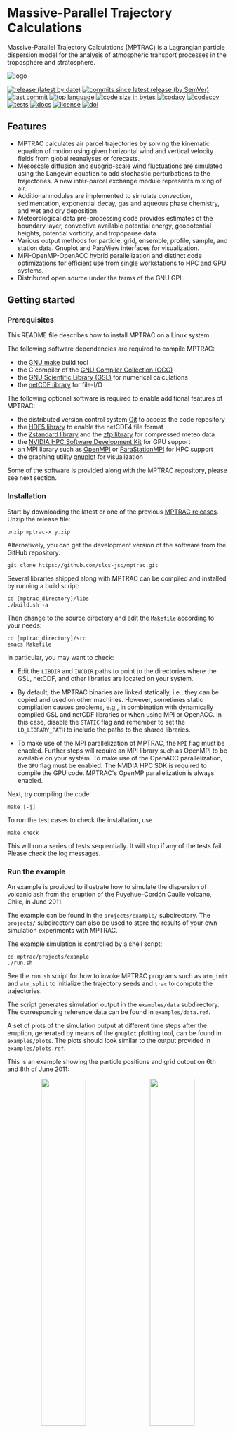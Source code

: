# Massive-Parallel Trajectory Calculations

Massive-Parallel Trajectory Calculations (MPTRAC) is a Lagrangian particle dispersion model for the analysis of atmospheric transport processes in the troposphere and stratosphere.

![logo](https://github.com/slcs-jsc/mptrac/blob/master/docs/logo/MPTRAC_320px.png)

[![release (latest by date)](https://img.shields.io/github/v/release/slcs-jsc/mptrac)](https://github.com/slcs-jsc/mptrac/releases)
[![commits since latest release (by SemVer)](https://img.shields.io/github/commits-since/slcs-jsc/mptrac/latest)](https://github.com/slcs-jsc/mptrac/commits/master)
[![last commit](https://img.shields.io/github/last-commit/slcs-jsc/mptrac.svg)](https://github.com/slcs-jsc/mptrac/commits/master)
[![top language](https://img.shields.io/github/languages/top/slcs-jsc/mptrac.svg)](https://github.com/slcs-jsc/mptrac/tree/master/src)
[![code size in bytes](https://img.shields.io/github/languages/code-size/slcs-jsc/mptrac.svg)](https://github.com/slcs-jsc/mptrac/tree/master/src)
[![codacy](https://api.codacy.com/project/badge/Grade/a9de7b2239f843b884d2a4eb583726c9)](https://app.codacy.com/gh/slcs-jsc/mptrac?utm_source=github.com&utm_medium=referral&utm_content=slcs-jsc/mptrac&utm_campaign=Badge_Grade_Settings)
[![codecov](https://codecov.io/gh/slcs-jsc/mptrac/branch/master/graph/badge.svg?token=4X6IEHWUBJ)](https://codecov.io/gh/slcs-jsc/mptrac)
[![tests](https://img.shields.io/github/actions/workflow/status/slcs-jsc/mptrac/tests.yml?branch=master&label=tests)](https://github.com/slcs-jsc/mptrac/actions)
[![docs](https://img.shields.io/github/actions/workflow/status/slcs-jsc/mptrac/docs.yml?branch=master&label=docs)](https://slcs-jsc.github.io/mptrac)
[![license](https://img.shields.io/github/license/slcs-jsc/mptrac.svg)](https://github.com/slcs-jsc/mptrac/blob/master/COPYING)
[![doi](https://zenodo.org/badge/DOI/10.5281/zenodo.4400597.svg)](https://doi.org/10.5281/zenodo.4400597)

## Features

* MPTRAC calculates air parcel trajectories by solving the kinematic equation of motion using given horizontal wind and vertical velocity fields from global reanalyses or forecasts.
* Mesoscale diffusion and subgrid-scale wind fluctuations are simulated using the Langevin equation to add stochastic perturbations to the trajectories. A new inter-parcel exchange module represents mixing of air.
* Additional modules are implemented to simulate convection, sedimentation, exponential decay, gas and aqueous phase chemistry, and wet and dry deposition.
* Meteorological data pre-processing code provides estimates of the boundary layer, convective available potential energy, geopotential heights, potential vorticity, and tropopause data.
* Various output methods for particle, grid, ensemble, profile, sample, and station data. Gnuplot and ParaView interfaces for visualization.
* MPI-OpenMP-OpenACC hybrid parallelization and distinct code optimizations for efficient use from single workstations to HPC and GPU systems.
* Distributed open source under the terms of the GNU GPL.

## Getting started

### Prerequisites

This README file describes how to install MPTRAC on a Linux system.

The following software dependencies are required to compile MPTRAC:

* the [GNU make](https://www.gnu.org/software/make) build tool
* the C compiler of the [GNU Compiler Collection (GCC)](https://gcc.gnu.org)
* the [GNU Scientific Library (GSL)](https://www.gnu.org/software/gsl) for numerical calculations
* the [netCDF library](http://www.unidata.ucar.edu/software/netcdf) for file-I/O

The following optional software is required to enable additional features of MPTRAC:

* the distributed version control system [Git](https://git-scm.com/) to access the code repository
* the [HDF5 library](https://www.hdfgroup.org/solutions/hdf5) to enable the netCDF4 file format
* the [Zstandard library](https://facebook.github.io/zstd) and the [zfp library](https://computing.llnl.gov/projects/zfp) for compressed meteo data
* the [NVIDIA HPC Software Development Kit](https://developer.nvidia.com/hpc-sdk) for GPU support
* an MPI library such as [OpenMPI](https://www.open-mpi.org) or [ParaStationMPI](https://github.com/ParaStation/psmpi) for HPC support
* the graphing utility [gnuplot](http://www.gnuplot.info) for visualization

Some of the software is provided along with the MPTRAC repository, please see next section.

### Installation

Start by downloading the latest or one of the previous [MPTRAC releases](https://github.com/slcs-jsc/mptrac/releases). Unzip the release file:

    unzip mptrac-x.y.zip

Alternatively, you can get the development version of the software from the GitHub repository:

    git clone https://github.com/slcs-jsc/mptrac.git

Several libraries shipped along with MPTRAC can be compiled and installed by running a build script:

    cd [mptrac_directory]/libs
    ./build.sh -a

Then change to the source directory and edit the `Makefile` according to your needs:

    cd [mptrac_directory]/src
    emacs Makefile

In particular, you may want to check:

* Edit the `LIBDIR` and `INCDIR` paths to point to the directories where the GSL, netCDF, and other libraries are located on your system.

* By default, the MPTRAC binaries are linked statically, i.e., they can be copied and used on other machines. However, sometimes static compilation causes problems, e.g., in combination with dynamically compiled GSL and netCDF libraries or when using MPI or OpenACC. In this case, disable the `STATIC` flag and remember to set the `LD_LIBRARY_PATH` to include the paths to the shared libraries.

* To make use of the MPI parallelization of MPTRAC, the `MPI` flag must be enabled. Further steps will require an MPI library such as OpenMPI to be available on your system. To make use of the OpenACC parallelization, the `GPU` flag must be enabled. The NVIDIA HPC SDK is required to compile the GPU code. MPTRAC's OpenMP parallelization is always enabled.

Next, try compiling the code:

    make [-j]

To run the test cases to check the installation, use

    make check

This will run a series of tests sequentially. It will stop if any of the tests fail. Please check the log messages.

### Run the example

An example is provided to illustrate how to simulate the dispersion of volcanic ash from the eruption of the Puyehue-Cordón Caulle volcano, Chile, in June 2011.

The example can be found in the `projects/example/` subdirectory. The `projects/` subdirectory can also be used to store the results of your own simulation experiments with MPTRAC.

The example simulation is controlled by a shell script:

    cd mptrac/projects/example
    ./run.sh

See the `run.sh` script for how to invoke MPTRAC programs such as `atm_init` and `atm_split` to initialize the trajectory seeds and `trac` to compute the trajectories.

The script generates simulation output in the `examples/data` subdirectory. The corresponding reference data can be found in `examples/data.ref`.

A set of plots of the simulation output at different time steps after the eruption, generated by means of the `gnuplot` plotting tool, can be found in `examples/plots`. The plots should look similar to the output provided in `examples/plots.ref`.

This is an example showing the particle positions and grid output on 6th and 8th of June 2011:
<p align="center"><img src="projects/example/plots.ref/atm_2011_06_06_00_00.tab.png" width="45%"/> &emsp; <img src="projects/example/plots.ref/grid_2011_06_06_00_00.tab.png" width="45%"/></p>
<p align="center"><img src="projects/example/plots.ref/atm_2011_06_08_00_00.tab.png" width="45%"/> &emsp; <img src="projects/example/plots.ref/grid_2011_06_08_00_00.tab.png" width="45%"/></p>

## Further information

These are the main scientific publications that provide information about MPTRAC:

* Hoffmann, L., Baumeister, P. F., Cai, Z., Clemens, J., Griessbach, S., Günther, G., Heng, Y., Liu, M., Haghighi Mood, K., Stein, O., Thomas, N., Vogel, B., Wu, X., and Zou, L.: Massive-Parallel Trajectory Calculations version 2.2 (MPTRAC-2.2): Lagrangian transport simulations on graphics processing units (GPUs), Geosci. Model Dev., 15, 2731–2762, https://doi.org/10.5194/gmd-15-2731-2022, 2022.

* Hoffmann, L., T. Rößler, S. Griessbach, Y. Heng, and O. Stein, Lagrangian transport simulations of volcanic sulfur dioxide emissions: Impact of meteorological data products, J. Geophys. Res. Atmos., 121, 4651-4673, https://doi.org/10.1002/2015JD023749, 2016. 

Additional references are collected on the [references web page](https://slcs-jsc.github.io/mptrac/references/).

More detailed information for users of MPTRAC is provided in the [user manual](https://slcs-jsc.github.io/mptrac).

Information for developers of MPTRAC can be found in the [doxygen manual](https://slcs-jsc.github.io/mptrac/doxygen).

## Contributing

We are interested in supporting operational and research applications with MPTRAC.

You can submit bug reports or feature requests on the [issue tracker](https://github.com/slcs-jsc/mptrac/issues).

Proposed code changes and fixes can be submitted as [pull requests](https://github.com/slcs-jsc/mptrac/pulls).

Please do not hesitate to contact us if you have any questions or need assistance.

## License

MPTRAC is being developed at the Jülich Supercomputing Centre, Forschungszentrum Jülich, Germany.

MPTRAC is distributed under the terms of the [GNU General Public License v3.0](https://github.com/slcs-jsc/mptrac/blob/master/COPYING).

Please see the [citation file](https://github.com/slcs-jsc/mptrac/blob/master/CITATION.cff) for more information about citing the MPTRAC model in scientific publications.

## Contact

Dr. Lars Hoffmann

Jülich Supercomputing Centre, Forschungszentrum Jülich

e-mail: l.hoffmann@fz-juelich.de
